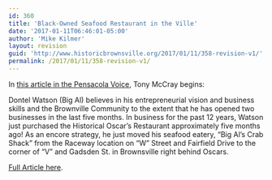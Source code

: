 ```yaml
---
id: 360
title: 'Black-Owned Seafood Restaurant in the Ville'
date: '2017-01-11T06:46:01-05:00'
author: 'Mike Kilmer'
layout: revision
guid: 'http://www.historicbrownsville.org/2017/01/11/358-revision-v1/'
permalink: /2017/01/11/358-revision-v1/
---
```


In <a href="http://pensacolavoice.com/archives/6472">this article in the Pensacola Voice</a>, Tony McCray begins:

Dontel Watson (Big Al) believes in his entrepreneurial vision and business skills and the Brownville Community to the extent that he has opened two businesses in the last five months.  In business for the past 12 years, Watson just purchased the Historical Oscar’s Restaurant approximately five months ago!  As an encore strategy, he just moved his seafood eatery, “Big Al’s Crab Shack” from the Raceway location on “W” Street and Fairfield Drive to the corner of “V” and Gadsden St. in Brownsville right behind Oscars.

<a href="http://pensacolavoice.com/archives/6472">Full Article here</a>.